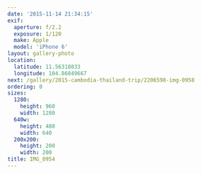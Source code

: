 ```yaml
---
date: '2015-11-14 21:34:15'
exif:
  aperture: f/2.2
  exposure: 1/120
  make: Apple
  model: 'iPhone 6'
layout: gallery-photo
location:
  latitude: 11.56310833
  longitude: 104.86049667
next: /gallery/2015-cambodia-thailand-trip/2206598-img-0958
ordering: 0
sizes:
  1280:
    height: 960
    width: 1280
  640w:
    height: 480
    width: 640
  200x200:
    height: 200
    width: 200
title: IMG_0954
---
```

